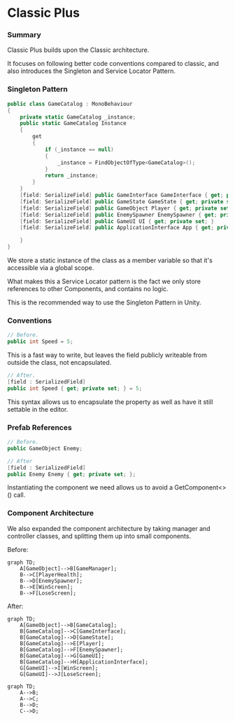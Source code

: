 ﻿# Classic Plus

### Summary

Classic Plus builds upon the Classic architecture.

It focuses on following better code conventions compared to classic, 
and also introduces the Singleton and Service Locator Pattern.

### Singleton Pattern

```csharp
public class GameCatalog : MonoBehaviour
{
    private static GameCatalog _instance;
    public static GameCatalog Instance
    {
        get
        {
            if (_instance == null)
            {
                _instance = FindObjectOfType<GameCatalog>();
            }
            return _instance;
        }
    }
    [field: SerializeField] public GameInterface GameInterface { get; private set; }
    [field: SerializeField] public GameState GameState { get; private set; }
    [field: SerializeField] public GameObject Player { get; private set; }
    [field: SerializeField] public EnemySpawner EnemySpawner { get; private set; }
    [field: SerializeField] public GameUI UI { get; private set; }
    [field: SerializeField] public ApplicationInterface App { get; private set; }

    }
}
```
We store a static instance of the class as a member variable so that it's accessible via a global scope.

What makes this a Service Locator pattern is the fact we only store references to other Components, and contains no logic.

This is the recommended way to use the Singleton Pattern in Unity.


### Conventions

```csharp
// Before.
public int Speed = 5;
```

This is a fast way to write, but leaves the field publicly writeable from outside the class, not encapsulated.

```csharp
// After.
[field : SerializedField]
public int Speed { get; private set; } = 5;
```
This syntax allows us to encapsulate the property as well as have it still settable in the editor.

### Prefab References

```csharp
// Before.
public GameObject Enemy;
```

```csharp
// After
[field : SerializedField]
public Enemy Enemy { get; private set; };
```
Instantiating the component we need allows us to avoid a GetComponent<>() call.

### Component Architecture

We also expanded the component architecture by taking manager and controller classes, and splitting them up into small components.

Before:
```mermaid
graph TD;
    A[GameObject]-->B[GameManager];
    B-->C[PlayerHealth];
    B-->D[EnemySpawner];
    B-->E[WinScreen];
    B-->F[LoseScreen];
```
After:
```mermaid
graph TD;
    A[GameObject]-->B[GameCatalog];
    B[GameCatalog]-->C[GameInterface];
    B[GameCatalog]-->D[GameState];
    B[GameCatalog]-->E[Player];
    B[GameCatalog]-->F[EnemySpawner];
    B[GameCatalog]-->G[GameUI];
    B[GameCatalog]-->H[ApplicationInterface];
    G[GameUI]-->I[WinScreen];
    G[GameUI]-->J[LoseScreen];
```

```mermaid
graph TD;
    A-->B;
    A-->C;
    B-->D;
    C-->D;
```